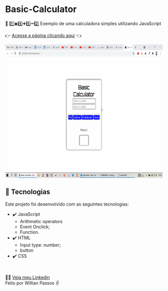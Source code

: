 # Basic-Calculator

🔎 1️⃣✖️4️⃣➕5️⃣➖2️⃣   Exemplo de uma calculadora simples utilizando JavaScript

👉 [Acesse a página clicando aqui](https://wgpassos.github.io/Basic-Calculator/) 👈

 <div align="center" >
  <img src="/assets/Readme-calculator.gif" alt="demo" height="425">
</div>

## 🚀 Tecnologias

Este projeto foi desenvolvido com as seguintes tecnologias:

- ✔️ JavaScript
   - Arithmetic operators
   - Event Onclick;
   - Function.
- ✔️ HTML
   - Input type: number;
   - button
- ✔️ CSS

<br>

🙋‍♂️ [Veja meu Linkedin](https://www.linkedin.com/in/willianpassos/) <br>
Feito por Willian Passos ✌️  
